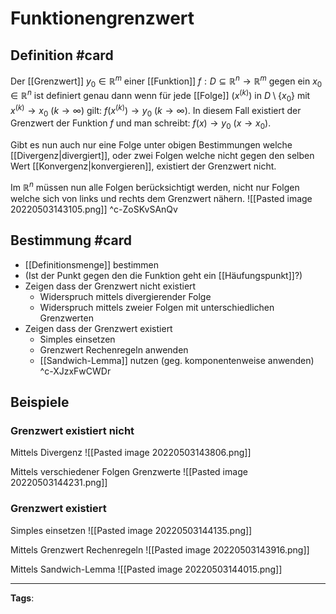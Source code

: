 # Funktionengrenzwert
## Definition #card 
Der [[Grenzwert]] $y_{0} \in \mathbb{R}^m$ einer [[Funktion]] $f: D \subseteq \mathbb{R}^{n} \to \mathbb{R}^m$ gegen ein $x_{0}\in \mathbb{R}^n$ ist definiert genau dann wenn für jede [[Folge]] $(x^{(k)})$ in $D \setminus \{x_0\}$ mit $x^{(k)} \to x_{0}$ $(k \to \infty)$ gilt: $f(x^{(k)}) \to y_{0}$ $(k\to\infty)$.
In diesem Fall existiert der Grenzwert der Funktion $f$ und man schreibt: $f(x) \to y_{0}$ $(x \to x_{0})$.

Gibt es nun auch nur eine Folge unter obigen Bestimmungen welche [[Divergenz|divergiert]], oder zwei Folgen welche nicht gegen den selben Wert [[Konvergenz|konvergieren]], existiert der Grenzwert nicht.

Im $\mathbb{R}^n$ müssen nun alle Folgen berücksichtigt werden, nicht nur Folgen welche sich von links und rechts dem Grenzwert nähern.
![[Pasted image 20220503143105.png]]
^c-ZoSKvSAnQv

## Bestimmung #card
- [[Definitionsmenge]] bestimmen
- (Ist der Punkt gegen den die Funktion geht ein [[Häufungspunkt]]?)
- Zeigen dass der Grenzwert nicht existiert
  - Widerspruch mittels divergierender Folge
  - Widerspruch mittels zweier Folgen mit unterschiedlichen Grenzwerten
- Zeigen dass der Grenzwert existiert
  - Simples einsetzen
  - Grenzwert Rechenregeln anwenden
  - [[Sandwich-Lemma]] nutzen (geg. komponentenweise anwenden)
^c-XJzxFwCWDr

## Beispiele
### Grenzwert existiert nicht
Mittels Divergenz
![[Pasted image 20220503143806.png]]

Mittels verschiedener Folgen Grenzwerte
![[Pasted image 20220503144231.png]]

### Grenzwert existiert
Simples einsetzen
![[Pasted image 20220503144135.png]]

Mittels Grenzwert Rechenregeln
![[Pasted image 20220503143916.png]]

Mittels Sandwich-Lemma
![[Pasted image 20220503144015.png]]

---
**Tags**: 